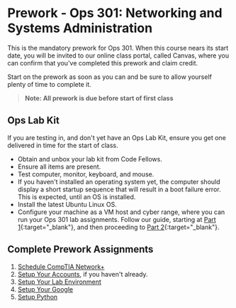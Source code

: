 # Prework - Ops 301: Networking and Systems Administration

This is the mandatory prework for Ops 301. When this course nears its start date, you will be invited to our online class portal, called Canvas, where you can confirm that you've completed this prework and claim credit.

Start on the prework as soon as you can and be sure to allow yourself plenty of time to complete it.

> **Note: All prework is due before start of first class**

## Ops Lab Kit

If you are testing in, and don't yet have an Ops Lab Kit, ensure you get one delivered in time for the start of class.

- Obtain and unbox your lab kit from Code Fellows.
- Ensure all items are present.
- Test computer, monitor, keyboard, and mouse.
- If you haven't installed an operating system yet, the computer should display a short startup sequence that will result in a boot failure error. This is expected, until an OS is installed.
- Install the latest Ubuntu Linux OS.
- Configure your machine as a VM host and cyber range, where you can run your Ops 301 lab assignments. Follow our guide, starting at [Part 1](https://www.codefellows.org/blog/build-your-own-home-cyber-range-part1/){:target="_blank"}, and then proceeding to [Part 2](https://www.codefellows.org/blog/build-your-own-home-cyber-range-part2/){:target="_blank"}.

## Complete Prework Assignments

1. [Schedule CompTIA Network+](https://codefellows.github.io/ops-301-guide/curriculum/prework/schedule-netplus)
1. [Setup Your Accounts](https://codefellows.github.io/common_curriculum/prework/setup-your-accounts), if you haven't already.
1. [Setup Your Lab Environment](https://codefellows.github.io/ops-301-guide/curriculum/prework/setup-your-lab-environment)
1. [Setup Your Google](https://codefellows.github.io/ops-301-guide/curriculum/prework/setup-your-google)
1. [Setup Python](https://codefellows.github.io/ops-301-guide/curriculum/prework/setup-python)
